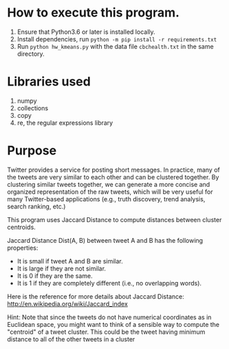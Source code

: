 # How to execute this program. 
1. Ensure that Python3.6 or later is installed locally.
2. Install dependencies, run `python -m pip install -r requirements.txt`
3. Run `python hw_kmeans.py` with the data file `cbchealth.txt` in the same directory.

# Libraries used
1. numpy
2. collections
3. copy
4. re, the regular expressions library

# Purpose
Twitter provides a service for posting short messages. In practice, many of the tweets are very
similar to each other and can be clustered together. By clustering similar tweets together, we can
generate a more concise and organized representation of the raw tweets, which will be very
useful for many Twitter-based applications (e.g., truth discovery, trend analysis, search ranking,
etc.)

This program uses Jaccard Distance to compute distances between cluster centroids.

Jaccard Distance Dist(A, B) between tweet A and B has the following properties:
  - It is small if tweet A and B are similar.
  - It is large if they are not similar.
  - It is 0 if they are the same.
  - It is 1 if they are completely different (i.e., no overlapping words).
  
Here is the reference for more details about Jaccard Distance:
http://en.wikipedia.org/wiki/Jaccard_index

Hint: Note that since the tweets do not have numerical coordinates as in Euclidean space, you
might want to think of a sensible way to compute the "centroid" of a tweet cluster. This could be
the tweet having minimum distance to all of the other tweets in a cluster
